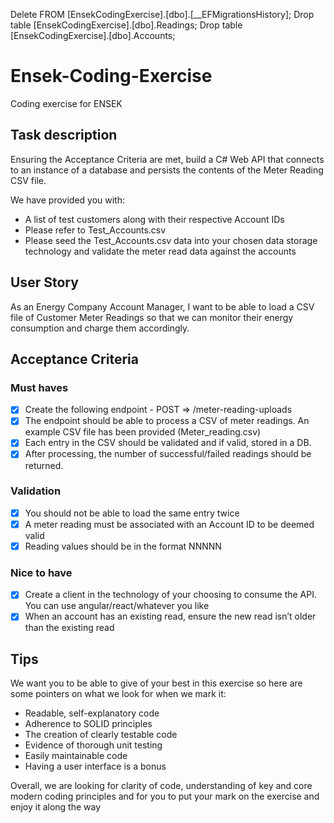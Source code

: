 Delete FROM [EnsekCodingExercise].[dbo].[__EFMigrationsHistory];
Drop table [EnsekCodingExercise].[dbo].Readings;
Drop table [EnsekCodingExercise].[dbo].Accounts;

# Ensek-Coding-Exercise
Coding exercise for ENSEK

## Task description
Ensuring the Acceptance Criteria are met, build a C# Web API that connects to an instance of a database and persists the contents of the Meter Reading CSV file. 

We have provided you with: 
* A list of test customers along with their respective Account IDs 
* Please refer to Test_Accounts.csv 
* Please seed the Test_Accounts.csv data into your chosen data storage technology and validate the meter read data against the accounts

## User Story
As an Energy Company Account Manager, I want to be able to load a CSV file of Customer Meter Readings so that we can monitor their energy consumption and charge them accordingly.

## Acceptance Criteria

### Must haves
- [x] Create the following endpoint - POST => /meter-reading-uploads 
- [x] The endpoint should be able to process a CSV of meter readings. An example CSV file has been provided (Meter_reading.csv) 
- [x] Each entry in the CSV should be validated and if valid, stored in a DB. 
- [x] After processing, the number of successful/failed readings should be returned. 

### Validation
- [x] You should not be able to load the same entry twice 
- [x] A meter reading must be associated with an Account ID to be deemed valid 
- [x] Reading values should be in the format NNNNN 

### Nice to have
- [x] Create a client in the technology of your choosing to consume the API. You can use angular/react/whatever you like 
- [x] When an account has an existing read, ensure the new read isn’t older than the existing read

## Tips
We want you to be able to give of your best in this exercise so here are some pointers on what we look for when we mark it: 

* Readable, self-explanatory code 
* Adherence to SOLID principles 
* The creation of clearly testable code 
* Evidence of thorough unit testing 
* Easily maintainable code 
* Having a user interface is a bonus 

Overall, we are looking for clarity of code, understanding of key and core modern coding principles and for you to put your mark on the exercise and enjoy it along the way
